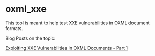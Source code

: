 # oxml_xxe
This tool is meant to help test XXE vulnerabilities in OXML document formats.

Blog Posts on the topic:

[Exploiting XXE Vulnerabilities in OXML Documents - Part 1](http://www.silentrobots.com/blog/2015/03/04/oxml_xxe/)


